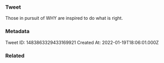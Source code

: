 ### Tweet
Those in pursuit of WHY are inspired to do what is right.

### Metadata
Tweet ID: 1483863329433169921
Created At: 2022-01-19T18:06:01.000Z

### Related

